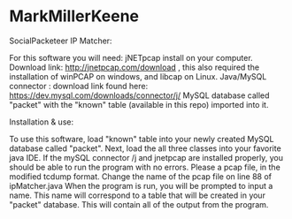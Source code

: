 MarkMillerKeene
===============
SocialPacketeer IP Matcher:

For this software you will need:
  jNETpcap install on your computer. Download link: http://jnetpcap.com/download , this also required the installation of 
winPCAP on windows, and libcap on Linux. 
  Java/MySQL connector : download link found here: https://dev.mysql.com/downloads/connector/j/
  MySQL database called "packet" with the "known" table (available in this repo) imported into it.

Installation & use:

To use this software, load "known" table into your newly created MySQL database called "packet". Next, load the all three classes into your favorite java IDE. If the mySQL connector /j and jnetpcap are installed properly, you should be able to run the program with no errors. Please a pcap file, in the modified tcdump format. Change the name of the pcap file on line 88 of ipMatcher.java When the program is run, you will be prompted to input a name. This name will correspond to a table that will be created in your "packet" database. This will contain all of the output from the program. 
  
